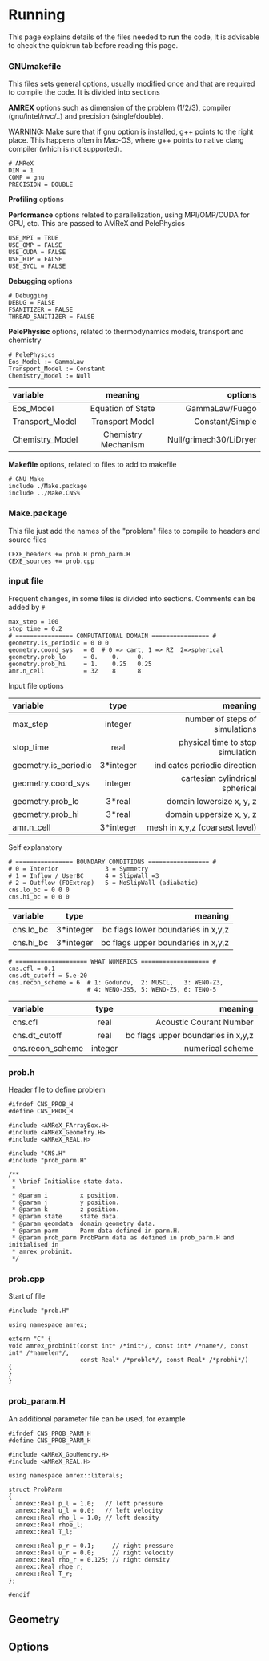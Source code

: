 # Running

This page explains details of the files needed to run the code, 
It is advisable to check the quickrun tab before reading this page.


### GNUmakefile 

This files sets general options, usually modified once and that are required to compile the code.
It is divided into sections

**AMREX** options
such as dimension of the problem (1/2/3), compiler (gnu/intel/nvc/..) and precision (single/double).

WARNING: Make sure that if gnu option is installed, g++ points to the right place. 
This happens often in Mac-OS, where g++ points to native clang compiler (which is not supported).


```
# AMReX
DIM = 1
COMP = gnu
PRECISION = DOUBLE
```

**Profiling** options


**Performance** options related to parallelization, using MPI/OMP/CUDA for GPU, etc.
This are passed to AMReX and PelePhysics

```
USE_MPI = TRUE
USE_OMP = FALSE
USE_CUDA = FALSE
USE_HIP = FALSE
USE_SYCL = FALSE
```

**Debugging** options

```
# Debugging
DEBUG = FALSE
FSANITIZER = FALSE
THREAD_SANITIZER = FALSE
```

**PelePhysisc** options, related to thermodynamics models, transport and chemistry

```
# PelePhysics
Eos_Model := GammaLaw
Transport_Model := Constant
Chemistry_Model := Null
```

variable |  meaning  | options
:----------- |:-------------:| -----------:
Eos_Model       | Equation of State        | GammaLaw/Fuego
Transport_Model     | Transport Model        | Constant/Simple
Chemistry_Model        | Chemistry Mechanism    | Null/grimech30/LiDryer



**Makefile** options, related to files to add to makefile

```
# GNU Make
include ./Make.package
include ../Make.CNS%
```

### Make.package

This file just add the names of the "problem" files to compile to headers and source files

```
CEXE_headers += prob.H prob_parm.H
CEXE_sources += prob.cpp
```


### input file

Frequent changes, in some files is divided into sections.
Comments can be added by `#`


```
max_step = 100
stop_time = 0.2
# ================ COMPUTATIONAL DOMAIN ================ #
geometry.is_periodic = 0 0 0
geometry.coord_sys   = 0  # 0 => cart, 1 => RZ  2=>spherical
geometry.prob_lo     = 0.    0.     0.
geometry.prob_hi     = 1.    0.25   0.25
amr.n_cell           = 32    8      8
```

Input file options

variable | type | meaning
:----------- |:-------------:| -----------:
max_step       | integer        | number of steps of simulations
stop_time       | real        | physical time to stop simulation
geometry.is_periodic        | 3*integer       | indicates periodic direction 
geometry.coord_sys  | integer |   cartesian cylindrical spherical
geometry.prob_lo   |  3*real    | domain lowersize x, y, z
geometry.prob_hi   |  3*real    | domain uppersize x, y, z
amr.n_cell         |  3*integer |   mesh in x,y,z (coarsest level) 

Self explanatory

```
# ================ BOUNDARY CONDITIONS ================= #
# 0 = Interior             3 = Symmetry
# 1 = Inflow / UserBC      4 = SlipWall =3
# 2 = Outflow (FOExtrap)   5 = NoSlipWall (adiabatic)
cns.lo_bc = 0 0 0
cns.hi_bc = 0 0 0
```

variable | type | meaning
:----------- |:-------------:| -----------:
cns.lo_bc       | 3*integer        | bc flags lower boundaries in x,y,z
cns.hi_bc       | 3*integer        | bc flags upper boundaries in x,y,z


```
# ==================== WHAT NUMERICS =================== #
cns.cfl = 0.1
cns.dt_cutoff = 5.e-20
cns.recon_scheme = 6  # 1: Godunov,  2: MUSCL,   3: WENO-Z3, 
                      # 4: WENO-JS5, 5: WENO-Z5, 6: TENO-5
```

variable | type | meaning
:----------- |:-------------:| -----------:
cns.cfl       | real        | Acoustic Courant Number 
cns.dt_cutoff      | real        | bc flags upper boundaries in x,y,z
cns.recon_scheme   |  integer   | numerical scheme 
 


### prob.h

Header file to define problem

```
#ifndef CNS_PROB_H
#define CNS_PROB_H

#include <AMReX_FArrayBox.H>
#include <AMReX_Geometry.H>
#include <AMReX_REAL.H>

#include "CNS.H"
#include "prob_parm.H"

/**
 * \brief Initialise state data.
 *
 * @param i         x position.
 * @param j         y position.
 * @param k         z position.
 * @param state     state data.
 * @param geomdata  domain geometry data.
 * @param parm      Parm data defined in parm.H.
 * @param prob_parm ProbParm data as defined in prob_parm.H and initialised in
 * amrex_probinit.
 */
```

### prob.cpp


Start of file

```
#include "prob.H"

using namespace amrex;

extern "C" {
void amrex_probinit(const int* /*init*/, const int* /*name*/, const int* /*namelen*/,
                    const Real* /*problo*/, const Real* /*probhi*/)
{
}
}
```

### prob_param.H

An additional parameter file can be used, for example


```
#ifndef CNS_PROB_PARM_H
#define CNS_PROB_PARM_H

#include <AMReX_GpuMemory.H>
#include <AMReX_REAL.H>

using namespace amrex::literals;

struct ProbParm
{
  amrex::Real p_l = 1.0;   // left pressure
  amrex::Real u_l = 0.0;   // left velocity
  amrex::Real rho_l = 1.0; // left density
  amrex::Real rhoe_l;
  amrex::Real T_l;

  amrex::Real p_r = 0.1;     // right pressure
  amrex::Real u_r = 0.0;     // right velocity
  amrex::Real rho_r = 0.125; // right density
  amrex::Real rhoe_r;
  amrex::Real T_r;
};

#endif
```

## Geometry

## Options




